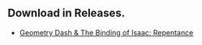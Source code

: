 ## Download in Releases.
 - [Geometry Dash & The Binding of Isaac: Repentance](https://awesomeopensource.com/project/elangosundar/awesome-README-templates)